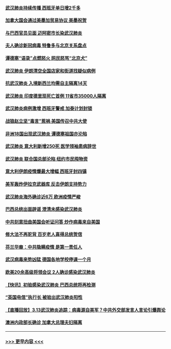 #### [武汉肺炎持续传播 西班牙单日增2千多](../pages/prog202/a102799649.md?t=03150302) 
#### [加拿大国会通过美墨加贸易协议  美墨祝贺](../pages/prog202/a102799636.md?t=03150302) 
#### [与巴西官员见面 迈阿密市长染武汉肺炎](../pages/prog202/a102799484.md?t=03150302) 
#### [夫人确诊新冠病毒 特鲁多与北京关系盘点](../pages/prog202/a102799474.md?t=03150302) 
#### [谭德塞“语录”点燃怒火 网民怒骂“北京犬”](../pages/prog202/a102799480.md?t=03150302) 
#### [武汉肺炎 伊朗清空全国店家和街道找疑似病例](../pages/prog202/a102799451.md?t=03150302) 
#### [抗武汉肺炎 入境新西兰均需自主隔离14天](../pages/prog202/a102799406.md?t=03150302) 
#### [武汉肺炎 印度德里现死亡首例 11省市35000人隔离](../pages/prog202/a102799379.md?t=03150302) 
#### [武汉肺炎病例激增 西班牙警戒 加泰计划封锁](../pages/prog202/a102799338.md?t=03150302) 
#### [战狼赵立坚“毒言”惹祸 美国传召中共大使](../pages/prog202/a102799314.md?t=03150302) 
#### [非洲18国出现武汉肺炎 谭德塞祖国亦沦陷](../pages/prog202/a102799302.md?t=03150302) 
#### [武汉肺炎 意大利新增250死 医学领袖患病辞世](../pages/prog202/a102799253.md?t=03150302) 
#### [武汉肺炎 联合国总部沦陷 纽约市民囤物资](../pages/prog202/a102799239.md?t=03150302) 
#### [意大利伊朗疫情爆最大增幅 西班牙封四镇](../pages/prog202/a102798969.md?t=03150302) 
#### [美军轰炸伊拉克武器库 反击伊朗支持势力](../pages/prog202/a102799127.md?t=03150302) 
#### [武汉肺炎海外确诊近6万 欧洲疫情严峻](../pages/prog202/a102799147.md?t=03150302) 
#### [巴西总统出面辟谣  澄清未感染武汉肺炎](../pages/prog202/a102799066.md?t=03150302) 
#### [中共刻意扭曲美国会听证问答 炒作病毒来自美国](../pages/prog202/a102799022.md?t=03150302) 
#### [修大法不再驼背 百岁老人喜得总统贺信](../pages/prog202/a102799026.md?t=03150302) 
#### [芬兰华裔：中共隐瞒疫情 是第一责任人](../pages/prog202/a102798951.md?t=03150302) 
#### [武汉病毒来势凶猛 德国各地学校停课一个月](../pages/prog202/a102798978.md?t=03150302) 
#### [欧美20余高级将领会议 2人确诊感染武汉肺炎](../pages/prog202/a102798930.md?t=03150302) 
#### [【快讯】初验感染武汉肺炎 巴西总统将再检测](../pages/prog202/a102798917.md?t=03150302) 
#### [“英国电信”执行长 被验出武汉肺炎阳性](../pages/prog202/a102798904.md?t=03150302) 
#### [【直播回放】3.13武汉肺炎追踪：病毒源自美军？中共外交部发言人言论引爆舆论](../pages/prog202/a102798842.md?t=03150302) 
#### [澳洲内政部长确诊 加拿大总理夫妇隔离](../pages/prog202/a102798781.md?t=03150302) 

----
#### [ >>> 更早内容 <<< ](../indexes/prog202-earlier.md)
